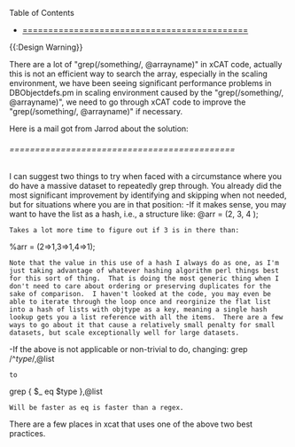 <!-- START doctoc generated TOC please keep comment here to allow auto update -->
<!-- DON'T EDIT THIS SECTION, INSTEAD RE-RUN doctoc TO UPDATE -->
Table of Contents

- [============================================](#)

<!-- END doctoc generated TOC please keep comment here to allow auto update -->

{{:Design Warning}} 

There are a lot of "grep(/something/, @arrayname)" in xCAT code, actually this is not an efficient way to search the array, especially in the scaling environment, we have been seeing significant performance problems in DBObjectdefs.pm in scaling environment caused by the "grep(/something/, @arrayname)", we need to go through xCAT code to improve the "grep(/something/, @arrayname)" if necessary. 

Here is a mail got from Jarrod about the solution: 

###### ============================================

I can suggest two things to try when faced with a circumstance where you do have a massive dataset to repeatedly grep through. You already did the most significant improvement by identifying and skipping when not needed, but for situations where you are in that position: -If it makes sense, you may want to have the list as a hash, i.e., a structure like: @arr = (2, 3, 4 ); 
    
    Takes a lot more time to figure out if 3 is in there than:
    

%arr = (2=&gt;1,3=&gt;1,4=&gt;1); 
    
    Note that the value in this use of a hash I always do as one, as I'm just taking advantage of whatever hashing algorithm perl things best for this sort of thing.  That is doing the most generic thing when I don't need to care about ordering or preserving duplicates for the sake of comparison.  I haven't looked at the code, you may even be able to iterate through the loop once and reorginize the flat list into a hash of lists with objtype as a key, meaning a single hash lookup gets you a list reference with all the items.  There are a few ways to go about it that cause a relatively small penalty for small datasets, but scale exceptionally well for large datasets.
    

-If the above is not applicable or non-trivial to do, changing: grep /^$type$/,@list 
    
    to
    

grep { $_ eq $type },@list 
    
    Will be faster as eq is faster than a regex.
    

There are a few places in xcat that uses one of the above two best practices. 

